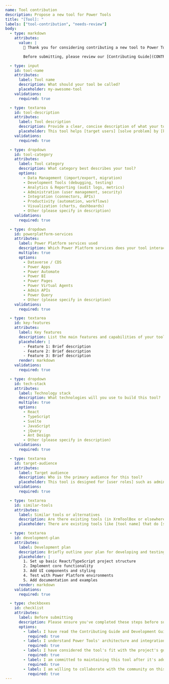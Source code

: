```yaml
---
name: Tool contribution
description: Propose a new tool for Power Tools
title: "[Tool]: "
labels: ["tool-contribution", "needs-review"]
body:
  - type: markdown
    attributes:
      value: |
        🎉 Thank you for considering contributing a new tool to Power Tools! New tools help expand the capabilities available to the Power Platform community.

        Before submitting, please review our [Contributing Guide](CONTRIBUTING.md) and [Development Guide](DEVELOPMENT.md).

  - type: input
    id: tool-name
    attributes:
      label: Tool name
      description: What should your tool be called?
      placeholder: my-awesome-tool
    validations:
      required: true

  - type: textarea
    id: tool-description
    attributes:
      label: Tool description
      description: Provide a clear, concise description of what your tool does and who it helps.
      placeholder: This tool helps [target users] [solve problem] by [key functionality].
    validations:
      required: true

  - type: dropdown
    id: tool-category
    attributes:
      label: Tool category
      description: What category best describes your tool?
      options:
        - Data Management (import/export, migration)
        - Development Tools (debugging, testing)
        - Analytics & Reporting (audit logs, metrics)
        - Administration (user management, security)
        - Integration (connectors, APIs)
        - Productivity (automation, workflows)
        - Visualization (charts, dashboards)
        - Other (please specify in description)
    validations:
      required: true

  - type: dropdown
    id: powerplatform-services
    attributes:
      label: Power Platform services used
      description: Which Power Platform services does your tool interact with? (Select all that apply)
      multiple: true
      options:
        - Dataverse / CDS
        - Power Apps
        - Power Automate
        - Power BI
        - Power Pages
        - Power Virtual Agents
        - Admin APIs
        - Power Query
        - Other (please specify in description)
    validations:
      required: true

  - type: textarea
    id: key-features
    attributes:
      label: Key features
      description: List the main features and capabilities of your tool.
      placeholder: |
        - Feature 1: Brief description
        - Feature 2: Brief description
        - Feature 3: Brief description
      render: markdown
    validations:
      required: true

  - type: dropdown
    id: tech-stack
    attributes:
      label: Technology stack
      description: What technologies will you use to build this tool?
      multiple: true
      options:
        - React
        - TypeScript
        - Svelte
        - JavaScript
        - jQuery
        - Ant Design
        - Other (please specify in description)
    validations:
      required: true

  - type: textarea
    id: target-audience
    attributes:
      label: Target audience
      description: Who is the primary audience for this tool?
      placeholder: This tool is designed for [user roles] such as administrators, developers, analysts, etc.
    validations:
      required: true

  - type: textarea
    id: similar-tools
    attributes:
      label: Similar tools or alternatives
      description: Are there existing tools (in XrmToolBox or elsewhere) that do something similar? How is yours different?
      placeholder: There are existing tools like [tool name] that do [similar function], but mine [differentiation].

  - type: textarea
    id: development-plan
    attributes:
      label: Development plan
      description: Briefly outline your plan for developing and testing this tool.
      placeholder: |
        1. Set up basic React/TypeScript project structure
        2. Implement core functionality
        3. Add UI components and styling
        4. Test with Power Platform environments
        5. Add documentation and examples
      render: markdown
    validations:
      required: true

  - type: checkboxes
    id: checklist
    attributes:
      label: Before submitting
      description: Please ensure you've completed these steps before submitting your tool proposal.
      options:
        - label: I have read the Contributing Guide and Development Guide
          required: true
        - label: I understand Power Tools' architecture and integration requirements
          required: true
        - label: I have considered the tool's fit with the project's goals and community needs
          required: true
        - label: I am committed to maintaining this tool after it's added
          required: true
        - label: I am willing to collaborate with the community on this tool's development
          required: true
---
```


